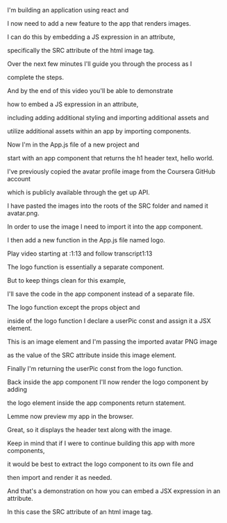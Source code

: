 I'm building an application using react and 

I now need to add a new feature to the app that renders images. 

I can do this by embedding a JS expression in an attribute, 

specifically the SRC attribute of the html image tag. 

Over the next few minutes I'll guide you through the process as I 

complete the steps. 

And by the end of this video you'll be able to demonstrate 

how to embed a JS expression in an attribute, 

including adding additional styling and importing additional assets and 

utilize additional assets within an app by importing components. 

Now I'm in the App.js file of a new project and 

start with an app component that returns the h1 header text, hello world. 

I've previously copied the avatar profile image from the Coursera GitHub account 

which is publicly available through the get up API. 

I have pasted the images into the roots of the SRC folder and named it avatar.png. 

In order to use the image I need to import it into the app component. 

I then add a new function in the App.js file named logo.

Play video starting at :1:13 and follow transcript1:13

The logo function is essentially a separate component. 

But to keep things clean for this example, 

I'll save the code in the app component instead of a separate file. 

The logo function except the props object and 

inside of the logo function I declare a userPic const and assign it a JSX element. 

This is an image element and I'm passing the imported avatar PNG image 

as the value of the SRC attribute inside this image element. 

Finally I'm returning the userPic const from the logo function. 

Back inside the app component I'll now render the logo component by adding 

the logo element inside the app components return statement. 

Lemme now preview my app in the browser. 

Great, so it displays the header text along with the image. 

Keep in mind that if I were to continue building this app with more components, 

it would be best to extract the logo component to its own file and 

then import and render it as needed. 

And that's a demonstration on how you can embed a JSX expression in an attribute. 

In this case the SRC attribute of an html image tag.